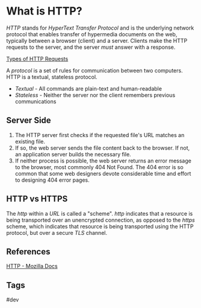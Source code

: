 # What is HTTP?

*HTTP* stands for *HyperText Transfer Protocol* and is the underlying network protocol that enables transfer of hypermedia documents on the web, typically between a browser (client) and a server. Clients make the HTTP requests to the server, and the server *must* answer with a response.  

[Types of HTTP Requests](../202212050324)

A *protocol* is a set of rules for communication between two computers. HTTP is a textual, stateless protocol.
* *Textual* - All commands are plain-text and human-readable  
* *Stateless* - Neither the server nor the client remembers previous communications  

## Server Side
1. The HTTP server first checks if the requested file's URL matches an existing file.  
2. If so, the web server sends the file content back to the browser. If not, an application server builds the necessary file.  
3. If neither process is possible, the web server returns an error message to the browser, most commonly 404 Not Found. The 404 error is so common that some web designers devote considerable time and effort to designing 404 error pages.  

## HTTP vs HTTPS
The *http* within a *URL* is called a "scheme". *http* indicates that a resource is being transported over an unencrypted connection, as opposed to the *https* scheme, which indicates that resource is being transported using the HTTP protocol, but over a secure *TLS* channel.  

## References
[HTTP - Mozilla Docs](https://developer.mozilla.org/en-US/docs/Glossary/HTTP)  

## Tags
#dev
